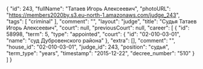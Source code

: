 {
    "id": 243,
    "fullName": "Татаев Игорь Алексеевич",
    "photoURL": "https://members2020by.s3.eu-north-1.amazonaws.com/judge_243",
    "tags": [
        "criminal"
    ],
    "comment": "",
    "layout": "judge",
    "title": "Судья Татаев Игорь Алексеевич",
    "court": null,
    "previousCourt": null,
    "career": [
        {
            "id": 58998,
            "term": 5,
            "type": "appointed",
            "court": {
                "id": "02-010-03-01",
                "name": "суд Дубровенского района"
            },
            "extra": [],
            "comment": "",
            "house_id": "02-010-03-01",
            "judge_id": 243,
            "position": "судья",
            "term_type": "years",
            "timestamp": "2015-12-22",
            "decree_number": "510"
        }
    ]
}